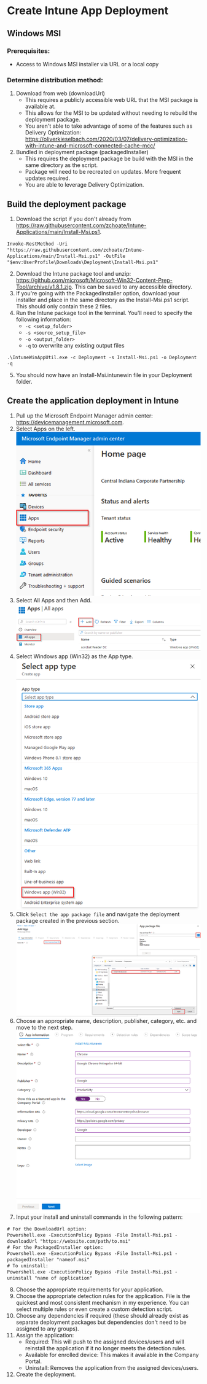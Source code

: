 # Create Intune App Deployment
## Windows MSI

### Prerequisites:
- Access to Windows MSI installer via URL or a local copy

### Determine distribution method:
1. Download from web (downloadUrl)
    - This requires a publicly accessible web URL that the MSI package is available at.
    - This allows for the MSI to be updated without needing to rebuild the deployment package.
    - You aren't able to take advantage of some of the features such as Delivery Optimization: https://oliverkieselbach.com/2020/03/07/delivery-optimization-with-intune-and-microsoft-connected-cache-mcc/
2. Bundled in deployment package (packagedInstaller)
    - This requires the deployment package be build with the MSI in the same directory as the script.
    - Package will need to be recreated on updates. More frequent updates required.
    - You are able to leverage Delivery Optimization.

## Build the deployment package
1. Download the script if you don't already from https://raw.githubusercontent.com/zchoate/Intune-Applications/main/Install-Msi.ps1. 
```
Invoke-RestMethod -Uri "https://raw.githubusercontent.com/zchoate/Intune-Applications/main/Install-Msi.ps1" -OutFile "$env:UserProfile\Downloads\Deployment\Install-Msi.ps1"
```
2. Download the Intune package tool and unzip: https://github.com/microsoft/Microsoft-Win32-Content-Prep-Tool/archive/v1.8.1.zip. This can be saved to any accessible directory.
3. If you're going with the PackagedInstaller option, download your installer and place in the same directory as the Install-Msi.ps1 script. This should only contain these 2 files.
4. Run the Intune package tool in the terminal. You'll need to specify the following information:
    - `-c <setup_folder>`
    - `-s <source_setup_file>`
    - `-o <output_folder>`
    - `-q` to overwrite any existing output files
```
.\IntuneWinAppUtil.exe -c Deployment -s Install-Msi.ps1 -o Deployment -q
```
5. You should now have an Install-Msi.intunewin file in your Deployment folder.

## Create the application deployment in Intune
1. Pull up the Microsoft Endpoint Manager admin center: https://devicemanagement.microsoft.com.
2. Select Apps on the left. </br> <img src="AppDeployment_2.png" alt="Endpoint Manager admin center, Apps">
3. Select All Apps and then Add. </br> <img src="AppDeployment_3.png" alt="Endpoint Manager admin center, Apps, All Apps, Add">
4. Select Windows app (Win32) as the App type. </br> <img src="AppDeployment_4.png" alt="Select app type, Windows app (Win32)">
5. Click `Select the app package file` and navigate the deployment package created in the previous section. </br> <img src="AppDeployment_5.png" alt="Select app package file, Open, File Select, Open">
6. Choose an appropriate name, description, publisher, category, etc. and move to the next step. </br> <img src="AppDeployment_6.png" alt="App information page: Name, Description, Publisher, Category, Show this as a featured app in the company portal, infomation url, privacy url">
7. Input your install and uninstall commands in the following pattern:
```
# For the DownloadUrl option:
Powershell.exe -ExecutionPolicy Bypass -File Install-Msi.ps1 -downloadUrl "https://website.com/path/to.msi"
# For the PackagedInstaller option:
Powershell.exe -ExecutionPolicy Bypass -File Install-Msi.ps1 -packagedInstaller "nameof.msi"
# To uninstall:
Powershell.exe -ExecutionPolicy Bypass -File Install-Msi.ps1 -uninstall "name of application"
```
<!--<img src="AppDeployment_7.png" alt="Specify commands to install and uninstall this app">-->
8. Choose the appropriate requirements for your application.
9. Choose the appropriate detection rules for the application. File is the quickest and most consistent mechanism in my experience. You can select multiple rules or even create a custom detection script.
10. Choose any dependencies if required (these should already exist as separate deployment packages but dependencies don't need to be assigned to any groups).
11. Assign the application:
    - Required: This will push to the assigned devices/users and will reinstall the application if it no longer meets the detection rules.
    - Available for enrolled device: This makes it available in the Company Portal.
    - Uninstall: Removes the application from the assigned devices/users.
12. Create the deployment.

